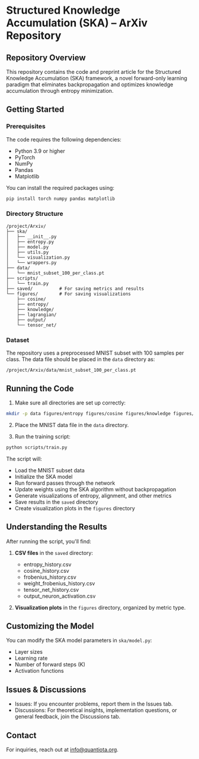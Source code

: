 # Structured Knowledge Accumulation (SKA) – ArXiv Repository

## Repository Overview
This repository contains the code and preprint article for the Structured Knowledge Accumulation (SKA) framework, a novel forward-only learning paradigm that eliminates backpropagation and optimizes knowledge accumulation through entropy minimization.

## Getting Started

### Prerequisites
The code requires the following dependencies:
- Python 3.9 or higher
- PyTorch
- NumPy
- Pandas
- Matplotlib

You can install the required packages using:
```bash
pip install torch numpy pandas matplotlib
```

### Directory Structure
```
/project/Arxiv/
├── ska/
│   ├── __init__.py
│   ├── entropy.py
│   ├── model.py
│   ├── utils.py
│   └── visualization.py
│   └── wrappers.py
├── data/
│   └── mnist_subset_100_per_class.pt
├── scripts/
│   └── train.py
├── saved/          # For saving metrics and results
└── figures/        # For saving visualizations
    ├── cosine/
    ├── entropy/
    ├── knowledge/
    ├── lagrangian/
    ├── output/
    └── tensor_net/
```

### Dataset
The repository uses a preprocessed MNIST subset with 100 samples per class. The data file should be placed in the `data` directory as:
```
/project/Arxiv/data/mnist_subset_100_per_class.pt
```



## Running the Code

1. Make sure all directories are set up correctly:
```bash
mkdir -p data figures/entropy figures/cosine figures/knowledge figures/lagrangian figures/weight figures/tensor_net saved
```

2. Place the MNIST data file in the `data` directory.

3. Run the training script:
```bash
python scripts/train.py
```

The script will:
- Load the MNIST subset data
- Initialize the SKA model
- Run forward passes through the network
- Update weights using the SKA algorithm without backpropagation
- Generate visualizations of entropy, alignment, and other metrics
- Save results in the `saved` directory
- Create visualization plots in the `figures` directory

## Understanding the Results

After running the script, you'll find:

1. **CSV files** in the `saved` directory:
   - entropy_history.csv
   - cosine_history.csv
   - frobenius_history.csv
   - weight_frobenius_history.csv
   - tensor_net_history.csv
   - output_neuron_activation.csv

2. **Visualization plots** in the `figures` directory, organized by metric type.

## Customizing the Model

You can modify the SKA model parameters in `ska/model.py`:
- Layer sizes
- Learning rate
- Number of forward steps (K)
- Activation functions

## Issues & Discussions
- Issues: If you encounter problems, report them in the Issues tab.
- Discussions: For theoretical insights, implementation questions, or general feedback, join the Discussions tab.

## Contact
For inquiries, reach out at info@quantiota.org.